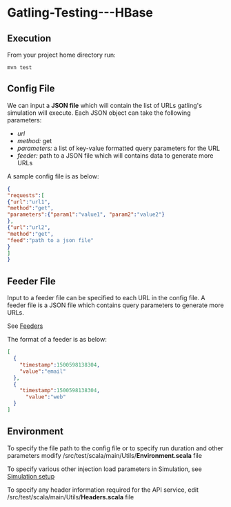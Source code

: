 # Gatling-Testing---HBase

## Execution

From your project home directory run:

`mvn test`

## Config File

We can input a **JSON file** which will contain the list of URLs gatling's simulation will execute.
Each JSON object can take the following parameters:
- *url*
- *method:* get
- *parameters:* a list of key-value formatted query parameters for the URL
- *feeder:* path to a JSON file which will contains data to generate more URLs

A sample config file is as below:

```JSON
{
"requests":[
{"url":"url1", 
"method":"get",
"parameters":{"param1":"value1", "param2":"value2"}
},
{"url":"url2", 
"method":"get", 
"feed":"path to a json file"
}
]
}
```
## Feeder File

Input to a feeder file can be specified to each URL in the config file. A feeder file is a JSON file which contains query parameters to generate more URLs.

See [Feeders](http://gatling.io/docs/current/session/feeder/#feeder)

The format of a feeder is as below:
```JSON
[
  {
    "timestamp":1500598138304,
    "value":"email"
  },
  {
    "timestamp":1500598138304,
      "value":"web"
  }
]
```
## Environment

To specify the file path to the config file or to specify run duration and other parameters modify /src/test/scala/main/Utils/**Environment.scala** file

To specify various other injection load parameters in Simulation, see [Simulation setup](http://gatling.io/docs/current/general/simulation_setup/)

To specify any header information required for the API service, edit  /src/test/scala/main/Utils/**Headers.scala** file

